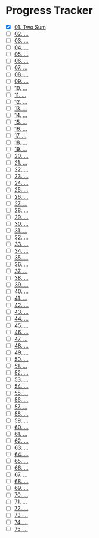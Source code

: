 # Progress Tracker

- [x] [01. Two Sum](./problems/01.Two-Sum)
- [ ] [02. ...](./problems/02-...)
- [ ] [03. ...](./problems/03-...)
- [ ] [04. ...](./problems/04-...)
- [ ] [05. ...](./problems/05-...)
- [ ] [06. ...](./problems/06-...)
- [ ] [07. ...](./problems/07-...)
- [ ] [08. ...](./problems/08-...)
- [ ] [09. ...](./problems/09-...)
- [ ] [10. ...](./problems/10-...)
- [ ] [11. ...](./problems/11-...)
- [ ] [12. ...](./problems/12-...)
- [ ] [13. ...](./problems/13-...)
- [ ] [14. ...](./problems/14-...)
- [ ] [15. ...](./problems/15-...)
- [ ] [16. ...](./problems/16-...)
- [ ] [17. ...](./problems/17-...)
- [ ] [18. ...](./problems/18-...)
- [ ] [19. ...](./problems/19-...)
- [ ] [20. ...](./problems/20-...)
- [ ] [21. ...](./problems/21-...)
- [ ] [22. ...](./problems/22-...)
- [ ] [23. ...](./problems/23-...)
- [ ] [24. ...](./problems/24-...)
- [ ] [25. ...](./problems/25-...)
- [ ] [26. ...](./problems/26-...)
- [ ] [27. ...](./problems/27-...)
- [ ] [28. ...](./problems/28-...)
- [ ] [29. ...](./problems/29-...)
- [ ] [30. ...](./problems/30-...)
- [ ] [31. ...](./problems/31-...)
- [ ] [32. ...](./problems/32-...)
- [ ] [33. ...](./problems/33-...)
- [ ] [34. ...](./problems/34-...)
- [ ] [35. ...](./problems/35-...)
- [ ] [36. ...](./problems/36-...)
- [ ] [37. ...](./problems/37-...)
- [ ] [38. ...](./problems/38-...)
- [ ] [39. ...](./problems/39-...)
- [ ] [40. ...](./problems/40-...)
- [ ] [41. ...](./problems/41-...)
- [ ] [42. ...](./problems/42-...)
- [ ] [43. ...](./problems/43-...)
- [ ] [44. ...](./problems/44-...)
- [ ] [45. ...](./problems/45-...)
- [ ] [46. ...](./problems/46-...)
- [ ] [47. ...](./problems/47-...)
- [ ] [48. ...](./problems/48-...)
- [ ] [49. ...](./problems/49-...)
- [ ] [50. ...](./problems/50-...)
- [ ] [51. ...](./problems/51-...)
- [ ] [52. ...](./problems/52-...)
- [ ] [53. ...](./problems/53-...)
- [ ] [54. ...](./problems/54-...)
- [ ] [55. ...](./problems/55-...)
- [ ] [56. ...](./problems/56-...)
- [ ] [57. ...](./problems/57-...)
- [ ] [58. ...](./problems/58-...)
- [ ] [59. ...](./problems/59-...)
- [ ] [60. ...](./problems/60-...)
- [ ] [61. ...](./problems/61-...)
- [ ] [62. ...](./problems/62-...)
- [ ] [63. ...](./problems/63-...)
- [ ] [64. ...](./problems/64-...)
- [ ] [65. ...](./problems/65-...)
- [ ] [66. ...](./problems/66-...)
- [ ] [67. ...](./problems/67-...)
- [ ] [68. ...](./problems/68-...)
- [ ] [69. ...](./problems/69-...)
- [ ] [70. ...](./problems/70-...)
- [ ] [71. ...](./problems/71-...)
- [ ] [72. ...](./problems/72-...)
- [ ] [73. ...](./problems/73-...)
- [ ] [74. ...](./problems/74-...)
- [ ] [75. ...](./problems/75-...)
